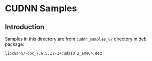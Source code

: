 # CUDNN Samples

## Introduction

Samples in this directory are from `cudnn_samples_v7` directory in deb package:

```
libcudnn7-doc_7.6.5.32-1+cuda10.2_amd64.deb
```

